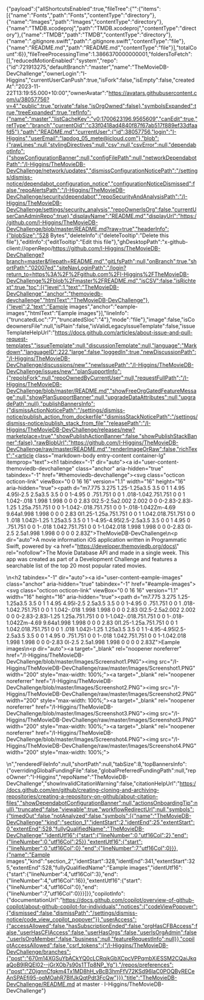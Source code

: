 {"payload":{"allShortcutsEnabled":true,"fileTree":{"":{"items":[{"name":"Fonts","path":"Fonts","contentType":"directory"},{"name":"Images","path":"Images","contentType":"directory"},{"name":"TMDB.xcodeproj","path":"TMDB.xcodeproj","contentType":"directory"},{"name":"TMDB","path":"TMDB","contentType":"directory"},{"name":".gitignore.swift","path":".gitignore.swift","contentType":"file"},{"name":"README.md","path":"README.md","contentType":"file"}],"totalCount":6}},"fileTreeProcessingTime":1.3866370000000001,"foldersToFetch":[],"reducedMotionEnabled":"system","repo":{"id":721913275,"defaultBranch":"master","name":"TheMovieDB-DevChallenge","ownerLogin":"I-Higgins","currentUserCanPush":true,"isFork":false,"isEmpty":false,"createdAt":"2023-11-22T13:19:55.000+10:00","ownerAvatar":"https://avatars.githubusercontent.com/u/38057756?v=4","public":true,"private":false,"isOrgOwned":false},"symbolsExpanded":true,"treeExpanded":true,"refInfo":{"name":"master","listCacheKey":"v0:1700623196.9565609","canEdit":true,"refType":"branch","currentOid":"c33f0418ad4840f87f67ab517f889ef33dfaafd5"},"path":"README.md","currentUser":{"id":38057756,"login":"I-Higgins","userEmail":"lapdog_05_mete@icloud.com"},"blob":{"rawLines":null,"stylingDirectives":null,"csv":null,"csvError":null,"dependabotInfo":{"showConfigurationBanner":null,"configFilePath":null,"networkDependabotPath":"/I-Higgins/TheMovieDB-DevChallenge/network/updates","dismissConfigurationNoticePath":"/settings/dismiss-notice/dependabot_configuration_notice","configurationNoticeDismissed":false,"repoAlertsPath":"/I-Higgins/TheMovieDB-DevChallenge/security/dependabot","repoSecurityAndAnalysisPath":"/I-Higgins/TheMovieDB-DevChallenge/settings/security_analysis","repoOwnerIsOrg":false,"currentUserCanAdminRepo":true},"displayName":"README.md","displayUrl":"https://github.com/I-Higgins/TheMovieDB-DevChallenge/blob/master/README.md?raw=true","headerInfo":{"blobSize":"528 Bytes","deleteInfo":{"deleteTooltip":"Delete this file"},"editInfo":{"editTooltip":"Edit this file"},"ghDesktopPath":"x-github-client://openRepo/https://github.com/I-Higgins/TheMovieDB-DevChallenge?branch=master&filepath=README.md","gitLfsPath":null,"onBranch":true,"shortPath":"02007ed","siteNavLoginPath":"/login?return_to=https%3A%2F%2Fgithub.com%2FI-Higgins%2FTheMovieDB-DevChallenge%2Fblob%2Fmaster%2FREADME.md","isCSV":false,"isRichtext":true,"toc":[{"level":1,"text":"TheMovieDB-DevChallenge","anchor":"themoviedb-devchallenge","htmlText":"TheMovieDB-DevChallenge"},{"level":2,"text":"Eample images","anchor":"eample-images","htmlText":"Eample images"}],"lineInfo":{"truncatedLoc":"7","truncatedSloc":"4"},"mode":"file"},"image":false,"isCodeownersFile":null,"isPlain":false,"isValidLegacyIssueTemplate":false,"issueTemplateHelpUrl":"https://docs.github.com/articles/about-issue-and-pull-request-templates","issueTemplate":null,"discussionTemplate":null,"language":"Markdown","languageID":222,"large":false,"loggedIn":true,"newDiscussionPath":"/I-Higgins/TheMovieDB-DevChallenge/discussions/new","newIssuePath":"/I-Higgins/TheMovieDB-DevChallenge/issues/new","planSupportInfo":{"repoIsFork":null,"repoOwnedByCurrentUser":null,"requestFullPath":"/I-Higgins/TheMovieDB-DevChallenge/blob/master/README.md","showFreeOrgGatedFeatureMessage":null,"showPlanSupportBanner":null,"upgradeDataAttributes":null,"upgradePath":null},"publishBannersInfo":{"dismissActionNoticePath":"/settings/dismiss-notice/publish_action_from_dockerfile","dismissStackNoticePath":"/settings/dismiss-notice/publish_stack_from_file","releasePath":"/I-Higgins/TheMovieDB-DevChallenge/releases/new?marketplace=true","showPublishActionBanner":false,"showPublishStackBanner":false},"rawBlobUrl":"https://github.com/I-Higgins/TheMovieDB-DevChallenge/raw/master/README.md","renderImageOrRaw":false,"richText":"<article class=\"markdown-body entry-content container-lg\" itemprop=\"text\"><h1 tabindex=\"-1\" dir=\"auto\"><a id=\"user-content-themoviedb-devchallenge\" class=\"anchor\" aria-hidden=\"true\" tabindex=\"-1\" href=\"#themoviedb-devchallenge\"><svg class=\"octicon octicon-link\" viewBox=\"0 0 16 16\" version=\"1.1\" width=\"16\" height=\"16\" aria-hidden=\"true\"><path d=\"m7.775 3.275 1.25-1.25a3.5 3.5 0 1 1 4.95 4.95l-2.5 2.5a3.5 3.5 0 0 1-4.95 0 .751.751 0 0 1 .018-1.042.751.751 0 0 1 1.042-.018 1.998 1.998 0 0 0 2.83 0l2.5-2.5a2.002 2.002 0 0 0-2.83-2.83l-1.25 1.25a.751.751 0 0 1-1.042-.018.751.751 0 0 1-.018-1.042Zm-4.69 9.64a1.998 1.998 0 0 0 2.83 0l1.25-1.25a.751.751 0 0 1 1.042.018.751.751 0 0 1 .018 1.042l-1.25 1.25a3.5 3.5 0 1 1-4.95-4.95l2.5-2.5a3.5 3.5 0 0 1 4.95 0 .751.751 0 0 1-.018 1.042.751.751 0 0 1-1.042.018 1.998 1.998 0 0 0-2.83 0l-2.5 2.5a1.998 1.998 0 0 0 0 2.83Z\"></path></svg></a>TheMovieDB-DevChallenge</h1>\n<p dir=\"auto\">A movie information iOS application written in Programmatic Swift, powered by <a href=\"https://developer.themoviedb.org/docs\" rel=\"nofollow\">The Movie Database API</a> and made in a single week. This app was created as part of a Development Challenge and features a searchable list of the top 20 most popular rated movies.</p>\n<h2 tabindex=\"-1\" dir=\"auto\"><a id=\"user-content-eample-images\" class=\"anchor\" aria-hidden=\"true\" tabindex=\"-1\" href=\"#eample-images\"><svg class=\"octicon octicon-link\" viewBox=\"0 0 16 16\" version=\"1.1\" width=\"16\" height=\"16\" aria-hidden=\"true\"><path d=\"m7.775 3.275 1.25-1.25a3.5 3.5 0 1 1 4.95 4.95l-2.5 2.5a3.5 3.5 0 0 1-4.95 0 .751.751 0 0 1 .018-1.042.751.751 0 0 1 1.042-.018 1.998 1.998 0 0 0 2.83 0l2.5-2.5a2.002 2.002 0 0 0-2.83-2.83l-1.25 1.25a.751.751 0 0 1-1.042-.018.751.751 0 0 1-.018-1.042Zm-4.69 9.64a1.998 1.998 0 0 0 2.83 0l1.25-1.25a.751.751 0 0 1 1.042.018.751.751 0 0 1 .018 1.042l-1.25 1.25a3.5 3.5 0 1 1-4.95-4.95l2.5-2.5a3.5 3.5 0 0 1 4.95 0 .751.751 0 0 1-.018 1.042.751.751 0 0 1-1.042.018 1.998 1.998 0 0 0-2.83 0l-2.5 2.5a1.998 1.998 0 0 0 0 2.83Z\"></path></svg></a>Eample images</h2>\n<p dir=\"auto\"><a target=\"_blank\" rel=\"noopener noreferrer\" href=\"/I-Higgins/TheMovieDB-DevChallenge/blob/master/Images/Screenshot1.PNG\"><img src=\"/I-Higgins/TheMovieDB-DevChallenge/raw/master/Images/Screenshot1.PNG\" width=\"200\" style=\"max-width: 100%;\"></a><a target=\"_blank\" rel=\"noopener noreferrer\" href=\"/I-Higgins/TheMovieDB-DevChallenge/blob/master/Images/Screenshot2.PNG\"><img src=\"/I-Higgins/TheMovieDB-DevChallenge/raw/master/Images/Screenshot2.PNG\" width=\"200\" style=\"max-width: 100%;\"></a><a target=\"_blank\" rel=\"noopener noreferrer\" href=\"/I-Higgins/TheMovieDB-DevChallenge/blob/master/Images/Screenshot3.PNG\"><img src=\"/I-Higgins/TheMovieDB-DevChallenge/raw/master/Images/Screenshot3.PNG\" width=\"200\" style=\"max-width: 100%;\"></a><a target=\"_blank\" rel=\"noopener noreferrer\" href=\"/I-Higgins/TheMovieDB-DevChallenge/blob/master/Images/Screenshot4.PNG\"><img src=\"/I-Higgins/TheMovieDB-DevChallenge/raw/master/Images/Screenshot4.PNG\" width=\"200\" style=\"max-width: 100%;\"></a></p>\n</article>","renderedFileInfo":null,"shortPath":null,"tabSize":8,"topBannersInfo":{"overridingGlobalFundingFile":false,"globalPreferredFundingPath":null,"repoOwner":"I-Higgins","repoName":"TheMovieDB-DevChallenge","showInvalidCitationWarning":false,"citationHelpUrl":"https://docs.github.com/en/github/creating-cloning-and-archiving-repositories/creating-a-repository-on-github/about-citation-files","showDependabotConfigurationBanner":null,"actionsOnboardingTip":null},"truncated":false,"viewable":true,"workflowRedirectUrl":null,"symbols":{"timedOut":false,"notAnalyzed":false,"symbols":[{"name":"TheMovieDB-DevChallenge","kind":"section_1","identStart":2,"identEnd":25,"extentStart":0,"extentEnd":528,"fullyQualifiedName":"TheMovieDB-DevChallenge","identUtf16":{"start":{"lineNumber":0,"utf16Col":2},"end":{"lineNumber":0,"utf16Col":25}},"extentUtf16":{"start":{"lineNumber":0,"utf16Col":0},"end":{"lineNumber":7,"utf16Col":0}}},{"name":"Eample images","kind":"section_2","identStart":328,"identEnd":341,"extentStart":325,"extentEnd":528,"fullyQualifiedName":"Eample images","identUtf16":{"start":{"lineNumber":4,"utf16Col":3},"end":{"lineNumber":4,"utf16Col":16}},"extentUtf16":{"start":{"lineNumber":4,"utf16Col":0},"end":{"lineNumber":7,"utf16Col":0}}}]}},"copilotInfo":{"documentationUrl":"https://docs.github.com/copilot/overview-of-github-copilot/about-github-copilot-for-individuals","notices":{"codeViewPopover":{"dismissed":false,"dismissPath":"/settings/dismiss-notice/code_view_copilot_popover"}},"userAccess":{"accessAllowed":false,"hasSubscriptionEnded":false,"orgHasCFBAccess":false,"userHasCFIAccess":false,"userHasOrgs":false,"userIsOrgAdmin":false,"userIsOrgMember":false,"business":null,"featureRequestInfo":null}},"copilotAccessAllowed":false,"csrf_tokens":{"/I-Higgins/TheMovieDB-DevChallenge/branches":{"post":"670m14XGSuYbACkYQ0cLCRqjkGbXCpcVPPqmbXiESSM2CQaiJkqaQoB9IRQEl02--jGrXOb7s90s1TTp8NP_Yg"},"/repos/preferences":{"post":"ZOjgnnCfqkm4Tx1MD8hH_yBcB3hmFfV72KSd96laC0POQByRECeAnSPAEfj95-oqMOahR7BlfJkQqtPdt3FcQw"}}},"title":"TheMovieDB-DevChallenge/README.md at master · I-Higgins/TheMovieDB-DevChallenge"}